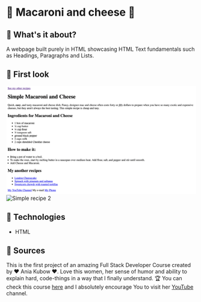 # 🍝 Macaroni and cheese 🍝

## 🧀 What's it about?

A webpage built purely in HTML showcasing HTML Text fundamentals such as Headings, Paragraphs and Lists.

## 🧀 First look 

![Simple recipe 1](./img/screen_1.png)
![Simple recipe 2](./img/screen_2.png)

## 🧀 Technologies

+ HTML

## 🧀 Sources
This is the first project of an amazing Full Stack Developer Course created by ♥ Ania Kubow ♥. Love this women, her sense of humor and ability to explain hard, code-things in a way that I finally understand. 🏆
You can check this course [here](https://www.codewithania.com/about) and I absolutely encourage You to visit her [YouTube](https://www.youtube.com/@AniaKubow) channel.

